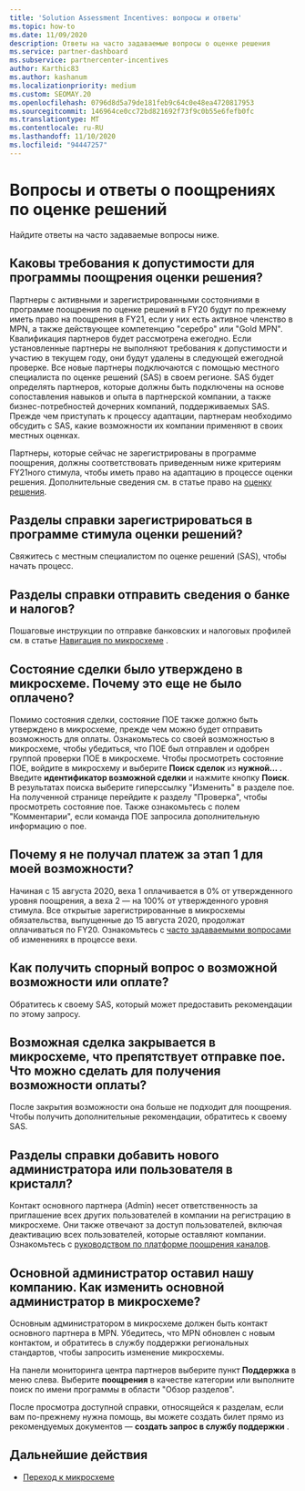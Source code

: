 ```yaml
---
title: 'Solution Assessment Incentives: вопросы и ответы'
ms.topic: how-to
ms.date: 11/09/2020
description: Ответы на часто задаваемые вопросы о оценке решения
ms.service: partner-dashboard
ms.subservice: partnercenter-incentives
author: Karthic83
ms.author: kashanum
ms.localizationpriority: medium
ms.custom: SEOMAY.20
ms.openlocfilehash: 0796d8d5a79de181feb9c64c0e48ea4720817953
ms.sourcegitcommit: 146964ce0cc72bd821692f73f9c0b55e6fefb0fc
ms.translationtype: MT
ms.contentlocale: ru-RU
ms.lasthandoff: 11/10/2020
ms.locfileid: "94447257"
---
```

# <a name="solution-assessment-incentives-faq"></a>Вопросы и ответы о поощрениях по оценке решений

Найдите ответы на часто задаваемые вопросы ниже.

## <a name="what-are-the-eligibility-requirements-for-the-solution-assessment-incentive-program"></a>Каковы требования к допустимости для программы поощрения оценки решения?

Партнеры с активными и зарегистрированными состояниями в программе поощрения по оценке решений в FY20 будут по прежнему иметь право на поощрения в FY21, если у них есть активное членство в MPN, а также действующее компетенцию "серебро" или "Gold MPN". Квалификация партнеров будет рассмотрена ежегодно.  Если установленные партнеры не выполняют требования к допустимости и участию в текущем году, они будут удалены в следующей ежегодной проверке.  Все новые партнеры подключаются с помощью местного специалиста по оценке решений (SAS) в своем регионе.  SAS будет определять партнеров, которые должны быть подключены на основе сопоставления навыков и опыта в партнерской компании, а также бизнес-потребностей дочерних компаний, поддерживаемых SAS.
Прежде чем приступать к процессу адаптации, партнерам необходимо обсудить с SAS, какие возможности их компании применяют в своих местных оценках. 

Партнеры, которые сейчас не зарегистрированы в программе поощрения, должны соответствовать приведенным ниже критериям FY21ного стимула, чтобы иметь право на адаптацию в процессе оценки решения. Дополнительные сведения см. в статье право на [оценку решения](chip-solutions-assessment-eligible.md).

## <a name="how-do-i-enroll-in-the-solution-assessments-incentive-program"></a>Разделы справки зарегистрироваться в программе стимула оценки решений?

Свяжитесь с местным специалистом по оценке решений (SAS), чтобы начать процесс.

## <a name="how-do-i-submit-my-bank-and-tax-details"></a>Разделы справки отправить сведения о банке и налогов?

Пошаговые инструкции по отправке банковских и налоговых профилей см. в статье [Навигация по микросхеме](chip-intro.md) .

## <a name="my-deal-status-has-been-approved-in-chip-why-hasnt-it-been-paid-yet"></a>Состояние сделки было утверждено в микросхеме. Почему это еще не было оплачено?

Помимо состояния сделки, состояние ПОЕ также должно быть утверждено в микросхеме, прежде чем можно будет отправить возможность для оплаты. Ознакомьтесь со своей возможностью в микросхеме, чтобы убедиться, что ПОЕ был отправлен и одобрен группой проверки ПОЕ в микросхеме. Чтобы просмотреть состояние ПОЕ, войдите в микросхему и выберите **Поиск сделок** из **нужной...** . Введите **идентификатор возможной сделки** и нажмите кнопку **Поиск**. В результатах поиска выберите гиперссылку "Изменить" в разделе пое. На полученной странице перейдите к разделу "Проверка", чтобы просмотреть состояние пое. Также ознакомьтесь с полем "Комментарии", если команда ПОЕ запросила дополнительную информацию о пое.

## <a name="why-did-i-not-receive-any-payment-for-milestone-1-for-my-opportunity"></a>Почему я не получал платеж за этап 1 для моей возможности?

Начиная с 15 августа 2020, веха 1 оплачивается в 0% от утвержденного уровня поощрения, а веха 2 — на 100% от утвержденного уровня стимула. Все открытые зарегистрированные в микросхемы обязательства, выпущенные до 15 августа 2020, продолжат оплачиваться по FY20. Ознакомьтесь с [часто задаваемыми вопросами](https://assetsprod.microsoft.com/solution-assessment-incentive-program-faq.pdf) об изменениях в процессе вехи.

## <a name="how-to-i-dispute-an-opportunity-or-payment-i-received"></a>Как получить спорный вопрос о возможной возможности или оплате?

Обратитесь к своему SAS, который может предоставить рекомендации по этому запросу.

## <a name="the-opportunity-is-closed-in-chip-which-is-preventing-me-from-uploading-poe-what-can-i-do-to-get-the-opportunity-paid"></a>Возможная сделка закрывается в микросхеме, что препятствует отправке пое. Что можно сделать для получения возможности оплаты?

После закрытия возможности она больше не подходит для поощрения. Чтобы получить дополнительные рекомендации, обратитесь к своему SAS.

## <a name="how-do-i-add-a-new-adminuser-to-chip"></a>Разделы справки добавить нового администратора или пользователя в кристалл?

Контакт основного партнера (Admin) несет ответственность за приглашение всех других пользователей в компании на регистрацию в микросхеме. Они также отвечают за доступ пользователей, включая деактивацию всех пользователей, которые оставляют компании. Ознакомьтесь с [руководством по платформе поощрения каналов](chip-intro.md).

## <a name="the-primary-admin-has-left-our-company-how-do-we-change-my-primary-admin-in-chip"></a>Основной администратор оставил нашу компанию. Как изменить основной администратор в микросхеме?

Основным администратором в микросхеме должен быть контакт основного партнера в MPN. Убедитесь, что MPN обновлен с новым контактом, и обратитесь в службу поддержки региональных стандартов, чтобы запросить изменение микросхемы.

На панели мониторинга центра партнеров выберите пункт **Поддержка** в меню слева. Выберите **поощрения** в качестве категории или выполните поиск по имени программы в области "Обзор разделов".

После просмотра доступной справки, относящейся к разделам, если вам по-прежнему нужна помощь, вы можете создать билет прямо из рекомендуемых документов — **создать запрос в службу поддержки** .

## <a name="next-steps"></a>Дальнейшие действия

- [Переход к микросхеме](chip-intro.md)

